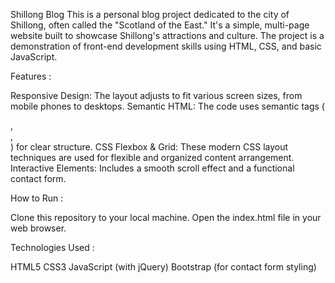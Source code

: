 Shillong Blog
This is a personal blog project dedicated to the city of Shillong, often called the "Scotland of the East." It's a simple, multi-page website built to showcase Shillong's attractions and culture. 
The project is a demonstration of front-end development skills using HTML, CSS, and basic JavaScript.

Features :

  Responsive Design: The layout adjusts to fit various screen sizes, from mobile phones to desktops.
  Semantic HTML: The code uses semantic tags (<main>, <section>, <article>) for clear structure.
  CSS Flexbox & Grid: These modern CSS layout techniques are used for flexible and organized content arrangement.
  Interactive Elements: Includes a smooth scroll effect and a functional contact form.

How to Run :

Clone this repository to your local machine.
Open the index.html file in your web browser.

Technologies Used :

HTML5
CSS3
JavaScript (with jQuery)
Bootstrap (for contact form styling)

